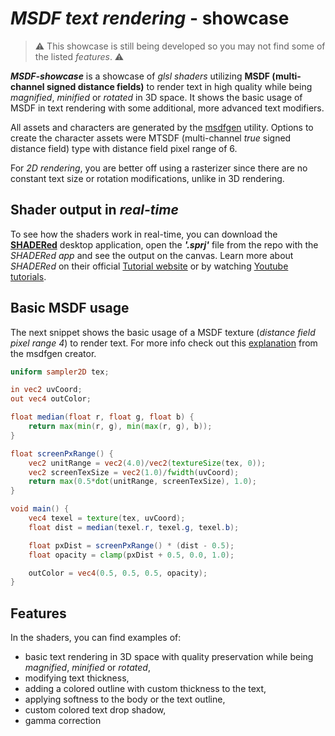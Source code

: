 # *MSDF text rendering* - showcase

> ⚠️ This showcase is still being developed so you may not find some of the listed *features*. ⚠️

***MSDF-showcase*** is a showcase of *glsl shaders* utilizing **MSDF (multi-channel signed distance fields)** to render text in high quality while being *magnified*, *minified* or *rotated* in 3D space. It shows the basic usage of MSDF in text rendering with some additional, more advanced text modifiers.

All assets and characters are generated by the [msdfgen](https://github.com/Chlumsky/msdfgen) utility. Options to create the character assets were MTSDF (multi-channel *true* signed distance field) type with distance field pixel range of 6.

For *2D rendering*, you are better off using a rasterizer since there are no constant text size or rotation modifications, unlike in 3D rendering.

## Shader output in *real-time*

To see how the shaders work in real-time, you can download the [**SHADERed**](https://github.com/dfranx/SHADERed/releases) desktop application, open the ***'.sprj'*** file from the repo with the *SHADERed app* and see the output on the canvas. Learn more about *SHADERed* on their official [Tutorial website](https://shadered.org/docs/tutorials.html) or by watching [Youtube tutorials](https://www.youtube.com/playlist?list=PLK0EO-cKorzRAEfwHoJFiIldiyiyDR3-2).

## Basic MSDF usage

The next snippet shows the basic usage of a MSDF texture (*distance field pixel range 4*) to render text. For more info check out this [explanation](https://github.com/Chlumsky/msdfgen#using-a-multi-channel-distance-field) from the msdfgen creator.

```glsl
uniform sampler2D tex;

in vec2 uvCoord;
out vec4 outColor;

float median(float r, float g, float b) {
    return max(min(r, g), min(max(r, g), b));
}

float screenPxRange() {
    vec2 unitRange = vec2(4.0)/vec2(textureSize(tex, 0));
    vec2 screenTexSize = vec2(1.0)/fwidth(uvCoord);
    return max(0.5*dot(unitRange, screenTexSize), 1.0);
}

void main() {
    vec4 texel = texture(tex, uvCoord);
    float dist = median(texel.r, texel.g, texel.b);

    float pxDist = screenPxRange() * (dist - 0.5);
    float opacity = clamp(pxDist + 0.5, 0.0, 1.0);

    outColor = vec4(0.5, 0.5, 0.5, opacity);
}
```

## Features

In the shaders, you can find examples of:

- basic text rendering in 3D space with quality preservation while being *magnified*, *minified* or *rotated*,
- modifying text thickness,
- adding a colored outline with custom thickness to the text,
- applying softness to the body or the text outline,
- custom colored text drop shadow, 
- gamma correction
